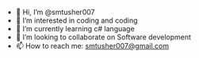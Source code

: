 - 👋 Hi, I’m @smtusher007
- 👀 I’m interested in coding and coding
- 🌱 I’m currently learning c# language
- 💞️ I’m looking to collaborate on Software development
- 📫 How to reach me: smtusher007@gmail.com

<!---
smtusher007/smtusher007 is a ✨ special ✨ repository because its `README.md` (this file) appears on your GitHub profile.
You can click the Preview link to take a look at your changes.
--->

